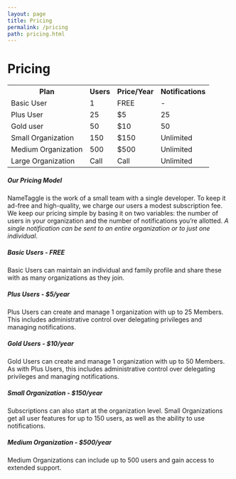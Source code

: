 ```yaml
---
layout: page
title: Pricing
permalink: /pricing
path: pricing.html
---
```


<h1 class="perm-marker"> Pricing </h1>


<div class="container">
  <div class="section">
<div class="col s12 m4">
<table class="striped" >
<tr><th>Plan</th><th class="center">Users</th><th  class="center">Price/Year</th><th class="center">Notifications</th></tr>
<tr><td>Basic User</td><td class="center">1</td><td class="center">FREE</td><td class="center">-</td></tr>
<tr><td>Plus User</td><td class="center">25</td><td class="center">$5</td><td class="center">25</td></tr>
<tr><td>Gold user</td><td class="center">50</td><td class="center">$10</td><td class="center">50</td></tr>
<tr><td>Small Organization</td><td class="center">150</td><td class="center">$150</td><td class="center">Unlimited</td></tr>
<tr><td>Medium Organization</td><td class="center">500</td><td class="center">$500</td><td class="center">Unlimited</td></tr>
<tr><td>Large Organization</td><td class="center">Call</td><td class="center">Call</td><td class="center">Unlimited</td></tr>
</table>
</div>

</div>
</div>

##### Our Pricing Model
NameTaggle is the work of a small team with a single developer. To keep it ad-free and high-quality, we charge our users a modest subscription fee. We keep our pricing simple by basing it on two variables: the number of users in your organization and the number of notifications you’re allotted. *A single notification can be sent to an entire organization or to just one individual*.

##### Basic Users - FREE
Basic Users can maintain an individual and family profile and share these with as many organizations as they join.

##### Plus Users - $5/year
Plus Users can create and manage 1 organization with up to 25 Members. This includes administrative control over delegating privileges and managing notifications. 

##### Gold Users - $10/year
Gold Users can create and manage 1 organization with up to 50 Members. As with Plus Users, this includes administrative control over delegating privileges and managing notifications.

##### Small Organization - $150/year
Subscriptions can also start at the organization level. Small Organizations get all user features for up to 150 users, as well as the ability to use notifications.

##### Medium Organization - $500/year
Medium Organizations can include up to 500 users and gain access to extended support.
